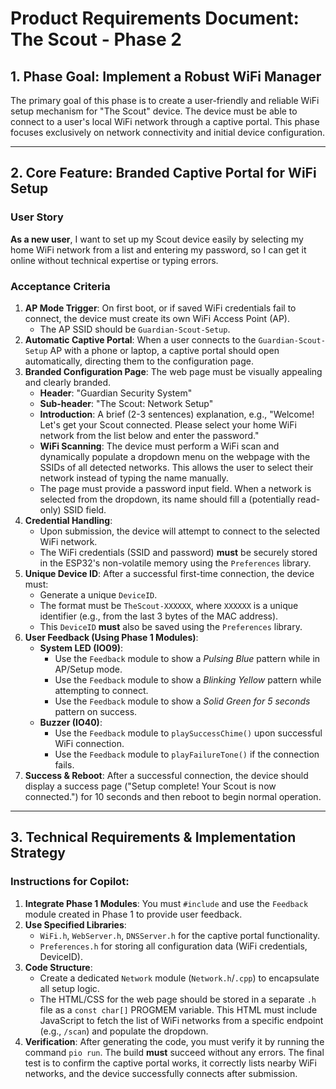 # Product Requirements Document: The Scout - Phase 2

## 1. Phase Goal: Implement a Robust WiFi Manager

The primary goal of this phase is to create a user-friendly and reliable WiFi setup mechanism for "The Scout" device. The device must be able to connect to a user's local WiFi network through a captive portal. This phase focuses exclusively on network connectivity and initial device configuration.

---

## 2. Core Feature: Branded Captive Portal for WiFi Setup

### User Story
**As a new user**, I want to set up my Scout device easily by selecting my home WiFi network from a list and entering my password, so I can get it online without technical expertise or typing errors.

### Acceptance Criteria
1.  **AP Mode Trigger**: On first boot, or if saved WiFi credentials fail to connect, the device must create its own WiFi Access Point (AP).
    * The AP SSID should be `Guardian-Scout-Setup`.
2.  **Automatic Captive Portal**: When a user connects to the `Guardian-Scout-Setup` AP with a phone or laptop, a captive portal should open automatically, directing them to the configuration page.
3.  **Branded Configuration Page**: The web page must be visually appealing and clearly branded.
    * **Header**: "Guardian Security System"
    * **Sub-header**: "The Scout: Network Setup"
    * **Introduction**: A brief (2-3 sentences) explanation, e.g., "Welcome! Let's get your Scout connected. Please select your home WiFi network from the list below and enter the password."
    * **WiFi Scanning**: The device must perform a WiFi scan and dynamically populate a dropdown menu on the webpage with the SSIDs of all detected networks. This allows the user to select their network instead of typing the name manually.
    * The page must provide a password input field. When a network is selected from the dropdown, its name should fill a (potentially read-only) SSID field.
4.  **Credential Handling**:
    * Upon submission, the device will attempt to connect to the selected WiFi network.
    * The WiFi credentials (SSID and password) **must** be securely stored in the ESP32's non-volatile memory using the `Preferences` library.
5.  **Unique Device ID**: After a successful first-time connection, the device must:
    * Generate a unique `DeviceID`.
    * The format must be `TheScout-XXXXXX`, where `XXXXXX` is a unique identifier (e.g., from the last 3 bytes of the MAC address).
    * This `DeviceID` **must** also be saved using the `Preferences` library.
6.  **User Feedback (Using Phase 1 Modules)**:
    * **System LED (IO09)**:
        * Use the `Feedback` module to show a *Pulsing Blue* pattern while in AP/Setup mode.
        * Use the `Feedback` module to show a *Blinking Yellow* pattern while attempting to connect.
        * Use the `Feedback` module to show a *Solid Green for 5 seconds* pattern on success.
    * **Buzzer (IO40)**:
        * Use the `Feedback` module to `playSuccessChime()` upon successful WiFi connection.
        * Use the `Feedback` module to `playFailureTone()` if the connection fails.
7.  **Success & Reboot**: After a successful connection, the device should display a success page ("Setup complete! Your Scout is now connected.") for 10 seconds and then reboot to begin normal operation.

---

## 3. Technical Requirements & Implementation Strategy

### Instructions for Copilot:
1.  **Integrate Phase 1 Modules**: You must `#include` and use the `Feedback` module created in Phase 1 to provide user feedback.
2.  **Use Specified Libraries**:
    * `WiFi.h`, `WebServer.h`, `DNSServer.h` for the captive portal functionality.
    * `Preferences.h` for storing all configuration data (WiFi credentials, DeviceID).
3.  **Code Structure**:
    * Create a dedicated `Network` module (`Network.h`/`.cpp`) to encapsulate all setup logic.
    * The HTML/CSS for the web page should be stored in a separate `.h` file as a `const char[]` PROGMEM variable. This HTML must include JavaScript to fetch the list of WiFi networks from a specific endpoint (e.g., `/scan`) and populate the dropdown.
4.  **Verification**: After generating the code, you must verify it by running the command `pio run`. The build **must** succeed without any errors. The final test is to confirm the captive portal works, it correctly lists nearby WiFi networks, and the device successfully connects after submission.